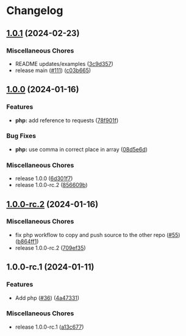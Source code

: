 # Changelog

## [1.0.1](https://github.com/flipt-io/flipt-server-sdks/compare/flipt-php-v1.0.0...flipt-php-v1.0.1) (2024-02-23)


### Miscellaneous Chores

* README updates/examples ([3c9d357](https://github.com/flipt-io/flipt-server-sdks/commit/3c9d3577588fdd8bf16af6792ecb1dffcd89bf8c))
* release main ([#111](https://github.com/flipt-io/flipt-server-sdks/issues/111)) ([c03b665](https://github.com/flipt-io/flipt-server-sdks/commit/c03b66525c9557c83d8fca53150a63981dc133de))

## [1.0.0](https://github.com/flipt-io/flipt-server-sdks/compare/flipt-php-v1.0.0-rc.2...flipt-php-v1.0.0) (2024-01-16)

### Features

* **php:** add reference to requests ([78f901f](https://github.com/flipt-io/flipt-server-sdks/commit/78f901fe7eab67eaed6a9858ba04cb0a701ab2dc))

### Bug Fixes

* **php:** use comma in correct place in array ([08d5e6d](https://github.com/flipt-io/flipt-server-sdks/commit/08d5e6d606841d4136937fa1036af7f30c4de520))

### Miscellaneous Chores

* release 1.0.0 ([6d301f7](https://github.com/flipt-io/flipt-server-sdks/commit/6d301f71ff2059748ac2c6899aa10b1cd275b50d))
* release 1.0.0-rc.2 ([856609b](https://github.com/flipt-io/flipt-server-sdks/commit/856609ba9981d00ffbe855b660149fe782a87f61))

## [1.0.0-rc.2](https://github.com/flipt-io/flipt-server-sdks/compare/flipt-php-v1.0.0-rc.1...flipt-php-v1.0.0-rc.2) (2024-01-16)

### Miscellaneous Chores

* fix php workflow to copy and push source to the other repo ([#55](https://github.com/flipt-io/flipt-server-sdks/issues/55)) ([b864ff1](https://github.com/flipt-io/flipt-server-sdks/commit/b864ff149e57192ce55eedea29d20894ce5fa76e))
* release 1.0.0-rc.2 ([709ef35](https://github.com/flipt-io/flipt-server-sdks/commit/709ef35e9959ee5bdc6630b60599de04f29f667d))

## 1.0.0-rc.1 (2024-01-11)

### Features

* Add php ([#36](https://github.com/flipt-io/flipt-server-sdks/issues/36)) ([4a47331](https://github.com/flipt-io/flipt-server-sdks/commit/4a47331b0da56e55f0e31b312cffbe0e10248229))

### Miscellaneous Chores

* release 1.0.0-rc.1 ([a13c677](https://github.com/flipt-io/flipt-server-sdks/commit/a13c6774c6a6c1c125e299ce0ec4267ed2bbb4cf))

